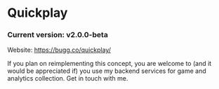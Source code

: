 # Quickplay
### Current version: v2.0.0-beta

Website: https://bugg.co/quickplay/

If you plan on reimplementing this concept, you are welcome to (and it would be appreciated if) you use my backend services for game and analytics collection. Get in touch with me.
